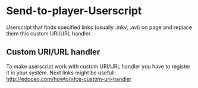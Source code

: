 # Send-to-player-Userscript
Userscript that finds specified links (usually .mkv, .avi) on page and replace them this custom URI/URL handler.
## Custom URI/URL handler
To make userscript work with custom URI/URL handler you have to register it in your system.
   Next links might be usefull:
   http://edoceo.com/howto/xfce-custom-uri-handler

